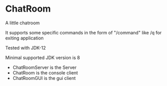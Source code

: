 # ChatRoom
A little chatroom

It supports some specific commands in the form of "/command" like /q for exiting application

Tested with JDK-12

Minimal supported JDK version is 8

- ChatRoomServer is the Server
- ChatRoom is the console client
- ChatRoomGUI is the gui client 